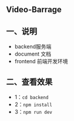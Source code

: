 ## Video-Barrage

## 一、说明
+ backend服务端
+ document 文档
+ frontend 前端开发环境

## 二、查看效果
+ 1：<code>cd backend</code>
+ 2：<code>npm install</code>
+ 3：<code>npm run dev</code>
